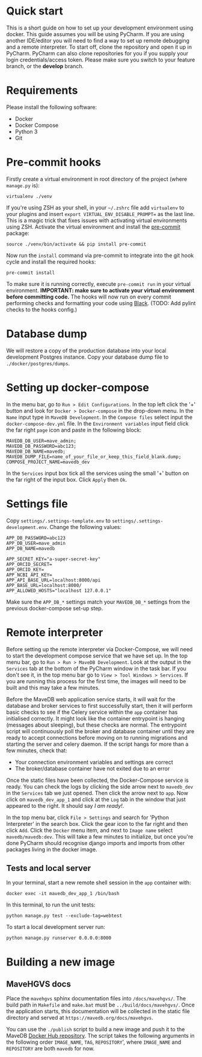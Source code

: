 # Quick start

This is a short guide on how to set up your development environment using docker. This guide assumes you will be using
PyCharm. If you are using another IDE/editor you will need to find a way to set up remote debugging and a remote
interpreter. To start off, clone the repository and open it up in PyCharm. PyCharm can also clone repositories for you
if you supply your login credentials/access token. Please make sure you switch to your feature branch, or the
**develop** branch.

# Requirements

Please install the following software:

- Docker
- Docker Compose
- Python 3
- Git

# Pre-commit hooks
Firstly create a virtual environment in root directory of the project (where `manage.py` is):

```shell
virtualenv ./venv
```

If you're using ZSH as your shell, in your `~/.zshrc` file  add `virtualenv` to your plugins and insert 
`export VIRTUAL_ENV_DISABLE_PROMPT=` as the last line. This is a magic trick that fixes issues with activating virtual 
environments using ZSH. Activate the virtual environment and install the [pre-commit](https://pre-commit.com/) package:

```shell
source ./venv/bin/activate && pip install pre-commit
```

Now run the `install` command via pre-commit to integrate into the git hook cycle and install the required hooks:

```shell
pre-commit install
```

To make sure it is running correctly, execute `pre-commit run` in your virtual environment. **IMPORTANT: make sure
to activate your virtual environment before committing code.** The hooks will now run on every commit performing checks
and formatting your code using [Black](https://github.com/psf/black). (TODO: Add pylint checks to the hooks config.)

# Database dump
We will restore a copy of the production database into your local development Postgres instance. Copy your database dump
file to `./docker/postgres/dumps`.

# Setting up docker-compose
In the menu bar, go to `Run > Edit Configurations`. In the top left click the '+' button and look for 
`Docker > Docker-compose` in the drop-down menu. In the `Name` input type in `MaveDB Development`. In the `Compose files`
select input the `docker-compose-dev.yml` file. In the `Environment variables` input field click the far right `page` icon 
and paste in the following block:

```text
MAVEDB_DB_USER=mave_admin;
MAVEDB_DB_PASSWORD=abc123;
MAVEDB_DB_NAME=mavedb;
MAVEDB_DUMP_FILE=name_of_your_file_or_keep_this_field_blank.dump;
COMPOSE_PROJECT_NAME=mavedb_dev
```

In the `Services` input box tick all the services using the small '+' button on the far right of the input box. Click
`Apply` then `Ok`.

# Settings file
Copy `settings/.settings-template.env` to `settings/.settings-development.env`. Change the following values:

```dotenv
APP_DB_PASSWORD=abc123
APP_DB_USER=mave_admin
APP_DB_NAME=mavedb

APP_SECRET_KEY="a-super-secret-key"
APP_ORCID_SECRET=
APP_ORCID_KEY=
APP_NCBI_API_KEY=
APP_API_BASE_URL=localhost:8000/api
APP_BASE_URL=localhost:8000/
APP_ALLOWED_HOSTS="localhost 127.0.0.1"
```

Make sure the `APP_DB_*` settings match your `MAVEDB_DB_*` settings from the previous docker-compose set-up step.

# Remote interpreter
Before setting up the remote interpreter via Docker-Compose, we will need to start the development compose service that
we have set up. In the top menu bar, go to `Run > Run > MaveDB Development`. Look at the output in the `Services` tab
at the bottom of the PyCharm window in the task bar. If you don't see it, in the top menu bar go to 
`View > Tool Windows > Services`. If you are running this process for the first time, the images will need to be 
built and this may take a few minutes. 

Before the MaveDB web application service starts, it will wait for the database and broker services to first
successfully start, then it will perform basic checks to see if the Celery service within the `app` container has
initialised correctly. It might look like the container entrypoint is hanging (messages about sleeping), but these checks 
are normal. The entrypoint script will continuously poll the broker and database container until they are ready to 
accept connections before moving on to running migrations and starting the server and celery daemon. If the script 
hangs for more than a few minutes, check that:

- Your connection environment variables and settings are correct
- The broker/database container have not exited due to an error

Once the static files have been collected, the Docker-Compose service is ready. You can check the logs by clicking
the side arrow next to `mavedb_dev` in the `Services` tab we just opened. Then click the arrow next to `app`. Now click
on `mavedb_dev_app_1` and click at the `Log` tab in the window that just appeared to the right. It should say *I am ready!*.

In the top menu bar, click `File > Settings` and search for 'Python Interpreter' in the search box. Click the gear icon
to the far right and then click `Add`. Click the `Docker` menu item, and next to `Image name` select `mavedb/mavedb:dev`.
This will take a few minutes to initialize, but once you're done PyCharm should recognise django imports and imports
from other packages living in the docker image.

## Tests and local server
In your terminal, start a new remote shell session in the `app` container with:

```shell
docker exec -it mavedb_dev_app_1 /bin/bash
```

In this terminal, to run the unit tests:

```shell
python manage.py test --exclude-tag=webtest
```

To start a local development server run:

```shell script
python manage.py runserver 0.0.0.0:8000
```

# Building a new image

## MaveHGVS docs
Place the `mavehgvs` sphinx documentation files into `/docs/mavehgvs/`. The build path in `Makefile` and `make.bat`
must be `../build/docs/mavehgvs/`. Once the application starts, this documentation will be collected in the static file
directory and served at `https://mavedb.org/docs/mavehgvs`.

You can use the `./publish` script to build a new image and push it to the MaveDB [Docker Hub repository](https://hub.docker.com/). 
The script takes the following arguments in the following order `IMAGE_NAME`, `TAG`, `REPOSITORY`', where `IMAGE_NAME` and `REPOSITORY`
are both `mavedb` for now.
